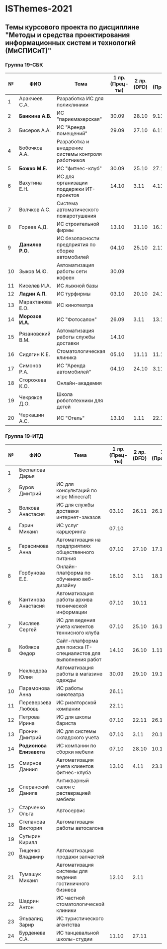 # ISThemes-2021
## Темы курсового проекта по дисциплине "Методы и средства проектирования информационных систем и технологий (МиСПИСиТ)"


### Группа 19-СБК

|№ |  ФИО |	Тема	 | 1 лр. (Прец-ты) | 2 лр. (DFD)  | 3 лр. (Процессы) | 4 лр. (Модели данных) | 5 лр. (Метрики) |
|--|------|--------|--------------------|--------------|------------------|-----------------------|-----------------|
|1 |  Аракчеев С.А.          | Разработка ИС для поликлиники                      |       |       |          |
|2 |  **Баикина А.В.**       | ИС "парикмахерская"                                | 30.09 | 28.10 |  9.11    | 15.11  | 26.11 |
|3 |  Бисеров А.А.           | ИС "Аренда помещений"                              | 29.09 | 27.10 |  6.11    | 18.11  |
|4 |  Бобочков А.А.          | Разработка и внедрение системы контроля работников |       |       |          |          
|5 |  **Божко М.Е.**         | ИС "фитнес-клуб"                                   | 30.09 | 25.10 |  27.10   | 12.11 | 27.11 |
|6 |  Вахутина Е.Н.          | ИС для организации поддержки ИТ-проектов           | 14.10 | 3.11  |  4.11    | 26.11 |
|7 |  Волчков А.С.           | Система автоматического пожаротушения              |       |       |          |       
|8 |  Гореев А.Д.            | ИС строительной фирмы                              | 13.10 | 31.10 |  16.11   | 24.11 |
|9 |  **Данилов Р.О.**       | ИС безопасности предприятия по сборке автомобилей  | 04.10 | 25.10 |  2.11    | 11.11 | 27.11 |
|10|  Зыков М.Ю.             | Автоматизация работы сети кофеен                   | 30.09 |       |          |
|11|  Киселев И.А.           | ИС лыжной базы                                     |       |       |          |
|12|  **Ладин А.П.**         | ИС турфирмы                                        | 03.10 | 20.10 | 24.10    | 23.11 | 25.11 |
|13|  Марахтанова Е.О.       | ИС кинотеатра                                      |       |       |          |
|14|  **Морозов И.А.**       | ИС "Фотосалон"                                     | 26.09 | 3.11  | 13.11    | 24.11 | 28.11 |
|15|  Рязановский В.М.       | Автоматизация работы службы доставки               | 14.10 | |          |
|16|  Сидягин К.Е.           | Стоматологическая клиника                          | 05.10 | 11.11 |  11.11   | 19.11 |
|17|  Симонов Р.А.           | ИС "Аренда автомобилей"                            | 04.10 | 24.10 | 3.11 | 16.11 |
|18|  Сторожева К.О.         | Онлайн-академия                                    |       | |          |
|19|  Чекряков Д.О.          | Школа робототехники для детей                      |       | |          |
|20|  Черкашин А.С.          | ИС "Отель"                                         | 13.10 | 1.11       |  22.11        |

### Группа 19-ИТД

|№ |      ФИО            |	Тема	| 1 лр. (Прец-ты) | 2 лр. (DFD) | 3 лр. (Процессы) | 4 лр. (Модели данных) | 5 лр. (Метрики) |
|--|---------------------|--------|-----------------|-------------|------------------|-----------------------|-----------------|
|1 |  Беспалова Дарья      |  | | |
|2 |  Буров Дмитрий             | ИС для консультаций по игре Minecraft | | |
|3 |  Волкова Анастасия         | ИС для службы доставки интернет-заказов               |  03.10 | 26.11 | 26.11 |
|4 |  Гарин Михаил              | ИС услуг каршеринга                                   | 07.10 | 
|5 |  Герасимова Анна           | Автоматизация на предприятиях общественного питания   | 07.10 | 27.10 | 17.11 |
|8 |  Горбунова Е.Е.            | Онлайн-платформа по обучению веб-дизайну              | 16.10 | 3.11| 18.11 |
|6 |  Кантинова Анастасия       | Автоматизация работы архива технической информации               | 07.10  | 10.11 |
|7 |  Кисляев Сергей            | ИС для ведения учета клиентов теннисного клуба                   | 07.10 | 25.10  | 16.11 |
|8 |  Кобяков Федор             | Сайт-платформа для поиска IT-специалистов для выполнения работ   | 14.10 | 26.10 | 1.11 | 15.11 |           
|9 |  Неклюдова Юлия            | Автоматизация работы в магазине одежды                           | 30.09  | 29.10 | 19.11 |
|10|  Парамонова Анна           | ИС работы кинотеатра                                             |  26.11    | |
|11|  Переверзева Любовь        | ИС риэлторской компании                                          | 22.11 | |
|12|  Петрова Ирина             | ИС для школы бариста                                             |  07.10   | 22.11 | 26.11 |
|13|  Пронин Дмитрий            | ИС для системы складского учета                                  | 07.10 | 3.11| 20.11 | 20.11 |
|14|  **Родионова Елизавета**   | ИС компании по сборки мебели                                     | 07.10 | 28.10| 10.11 | 18.11 | 22.11 | 
|15|  Смирнов Даниил            | Автоматизация учета клиентов фитнес-клуба                        | 13.10| 4.11| 23.11 |
|16|  Сперанский Данила         | Антикварный салон с реставрацией мебели | | |
|17|  Старченко Ольга           | Автосервис | | |
|18|  Степанова Виктория        | Автоматизация работы автосалона  | | |
|19|  Сутырин Кирилл            |  | | |
|20|  Тищенко Владимир          | Автоматизация продажи запчастей | | |
|21|  Тумашук Михаил            |  Автоматизация системы для ведения гостиничного бизнеса  | 12.10 | 2.11 |
|22|  Шадрин Антон              | ИС частной стоматологической клиники | | |
|23|  Эльвалид Зарир            |  ИС туристического агентства| |
|24|  Бурденева С.А.            | ИС танцевальной школы-студии | 11.10 | 27.11 |
